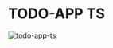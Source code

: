 # TODO-APP TS

![todo-app-ts](https://github.com/emapeire/todo-app-ts/assets/63935846/dda6cf47-035a-4782-b44f-825cae2d4d6a)
